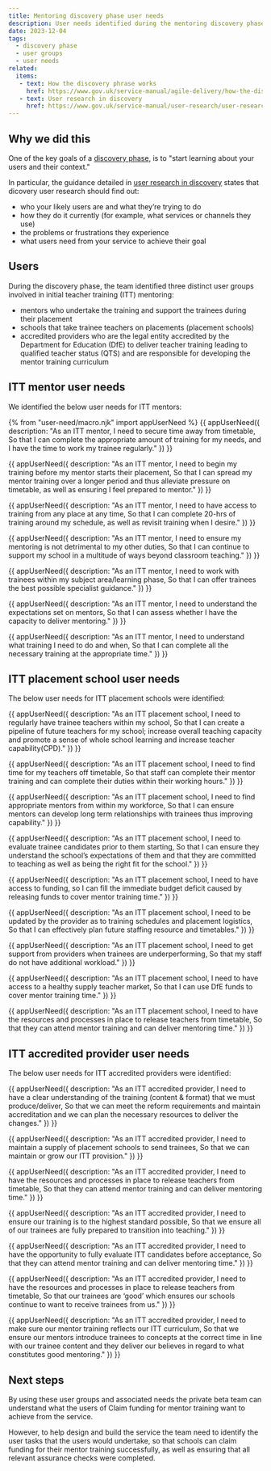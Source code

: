 ```yaml
---
title: Mentoring discovery phase user needs
description: User needs identified during the mentoring discovery phase
date: 2023-12-04
tags:
  - discovery phase
  - user groups
  - user needs
related:
  items:
   - text: How the discovery phrase works
     href: https://www.gov.uk/service-manual/agile-delivery/how-the-discovery-phase-works/
   - text: User research in discovery
     href: https://www.gov.uk/service-manual/user-research/user-research-in-discovery/
---
```


## Why we did this

One of the key goals of a [discovery phase]( https://www.gov.uk/service-manual/agile-delivery/how-the-discovery-phase-works), is to "start learning about your users and their context."

In particular, the guidance detailed in [user research in discovery]( https://www.gov.uk/service-manual/user-research/user-research-in-discovery) states that dicovery user research should find out:

- who your likely users are and what they’re trying to do
- how they do it currently (for example, what services or channels they use)
- the problems or frustrations they experience
- what users need from your service to achieve their goal

## Users

During the discovery phase, the team identified three distinct user groups involved in initial teacher training (ITT) mentoring:

- mentors who undertake the training and support the trainees during their placement
- schools that take trainee teachers on placements (placement schools)
- accredited providers who are the legal entity accredited by the Department for Education (DfE) to deliver teacher training leading to qualified teacher status (QTS) and are responsible for developing the mentor training curriculum

## ITT mentor user needs

We identified the below user needs for ITT mentors:

{% from "user-need/macro.njk" import appUserNeed %}
{{ appUserNeed({
  description: "As an ITT mentor,
I need to secure time away from timetable,
So that I can complete the appropriate amount of training for my needs, and I have the time to work my trainee regularly."
}) }}

{{ appUserNeed({
  description: "As an ITT mentor,
I need to begin my training before my mentor starts their placement,
So that I can spread my mentor training over a longer period and thus alleviate pressure on timetable, as well as ensuring I feel prepared to mentor."
}) }}

{{ appUserNeed({
  description: "As an ITT mentor,
I need to have access to training from any place at any time,
So that I can complete 20-hrs of training around my schedule, as well as revisit training when I desire."
}) }}

{{ appUserNeed({
  description: "As an ITT mentor,
I need to ensure my mentoring is not detrimental to my other duties,
So that I can continue to support my school in a multitude of ways beyond classroom teaching."
}) }}

{{ appUserNeed({
  description: "As an ITT mentor,
I need to work with trainees within my subject area/learning phase,
So that I can offer trainees the best possible specialist guidance."
}) }}

{{ appUserNeed({
  description: "As an ITT mentor,
I need to understand the expectations set on mentors,
So that I can assess whether I have the capacity to deliver mentoring."
}) }}

{{ appUserNeed({
  description: "As an ITT mentor,
I need to understand what training I need to do and when,
So that I can complete all the necessary training at the appropriate time."
}) }}

## ITT placement school user needs

The below user needs for ITT placement schools were identified:

{{ appUserNeed({
  description: "As an ITT placement school,
I need to regularly have trainee teachers within my school,
So that I can create a pipeline of future teachers for my school; increase overall teaching capacity and promote a sense of whole school learning and increase teacher capability(CPD)."
}) }}

{{ appUserNeed({
  description: "As an ITT placement school,
I need to find time for my teachers off timetable,
So that staff can complete their mentor training and can complete their duties within their working hours."
}) }}

{{ appUserNeed({
  description: "As an ITT placement school,
I need to find appropriate mentors from within my workforce,
So that I can ensure mentors can develop long term relationships with trainees thus improving capability."
}) }}

{{ appUserNeed({
  description: "As an ITT placement school,
I need to evaluate trainee candidates prior to them starting,
So that I can ensure they understand the school’s expectations of them and that they are committed to teaching as well as being the right fit for the school."
}) }}

{{ appUserNeed({
  description: "As an ITT placement school,
I need to have access to funding,
so I can fill the immediate budget deficit caused by releasing funds to cover mentor training time."
}) }}

{{ appUserNeed({
  description: "As an ITT placement school,
I need to be updated by the provider as to training schedules and placement logistics,
So that I can effectively plan future staffing resource and timetables."
}) }}

{{ appUserNeed({
  description: "As an ITT placement school,
I need to get support from providers when trainees are underperforming,
So that my staff do not have additional workload."
}) }}

{{ appUserNeed({
  description: "As an ITT placement school,
I need to have access to a healthy supply teacher market,
So that I can use DfE funds to cover mentor training time."
}) }}

{{ appUserNeed({
  description: "As an ITT placement school,
I need to have the resources and processes in place to release teachers from timetable,
So that they can attend mentor training and can deliver mentoring time."
}) }}

## ITT accredited provider user needs

The below user needs for ITT accredited providers were identified:

{{ appUserNeed({
  description: "As an ITT accredited provider,
I need to have a clear understanding of the training (content & format) that we must produce/deliver,
So that we can meet the reform requirements and maintain accreditation and we can plan the necessary resources to deliver the changes."
}) }}

{{ appUserNeed({
  description: "As an ITT accredited provider,
I need to maintain a supply of placement schools to send trainees,
So that we can maintain or grow our ITT provision."
}) }}

{{ appUserNeed({
  description: "As an ITT accredited provider,
I need to have the resources and processes in place to release teachers from timetable,
So that they can attend mentor training and can deliver mentoring time."
}) }}

{{ appUserNeed({
  description: "As an ITT accredited provider,
I need to ensure our training is to the highest standard possible,
So that we ensure all of our trainees are fully prepared to transition into teaching."
}) }}

{{ appUserNeed({
  description: "As an ITT accredited provider,
I need to have the opportunity to fully evaluate ITT candidates before acceptance,
So that they can attend mentor training and can deliver mentoring time."
}) }}

{{ appUserNeed({
  description: "As an ITT accredited provider,
I need to have the resources and processes in place to release teachers from timetable,
So that our trainees are ‘good’ which ensures our schools continue to want to receive trainees from us."
}) }}

{{ appUserNeed({
  description: "As an ITT accredited provider,
I need to make sure our mentor training reflects our ITT curriculum,
So that we ensure our mentors introduce trainees to concepts at the correct time in line with our trainee content and they deliver our believes in regard to what constitutes good mentoring."
}) }}

## Next steps

By using these user groups and associated needs the private beta team can understand what the users of Claim funding for mentor training want to achieve from the service.

However, to help design and build the service the team need to identify the user tasks that the users would undertake, so that schools can claim funding for their mentor training successfully, as well as ensuring that all relevant assurance checks were completed.
